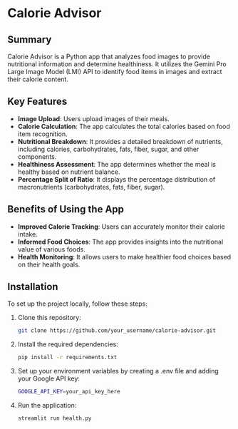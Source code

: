 # Calorie Advisor

## Summary

Calorie Advisor is a Python app that analyzes food images to provide nutritional information and determine healthiness. It utilizes the Gemini Pro Large Image Model (LMI) API to identify food items in images and extract their calorie content.

## Key Features

- **Image Upload**: Users upload images of their meals.
- **Calorie Calculation**: The app calculates the total calories based on food item recognition.
- **Nutritional Breakdown**: It provides a detailed breakdown of nutrients, including calories, carbohydrates, fats, fiber, sugar, and other components.
- **Healthiness Assessment**: The app determines whether the meal is healthy based on nutrient balance.
- **Percentage Split of Ratio**: It displays the percentage distribution of macronutrients (carbohydrates, fats, fiber, sugar).


## Benefits of Using the App

- **Improved Calorie Tracking**: Users can accurately monitor their calorie intake.
- **Informed Food Choices**: The app provides insights into the nutritional value of various foods.
- **Health Monitoring**: It allows users to make healthier food choices based on their health goals.


## Installation

To set up the project locally, follow these steps:

1. Clone this repository:

   ```bash
   git clone https://github.com/your_username/calorie-advisor.git

2. Install the required dependencies:
   ```bash
   pip install -r requirements.txt

3. Set up your environment variables by creating a .env file and adding your Google API key:
   ```bash
   GOOGLE_API_KEY=your_api_key_here
   
4. Run the application:
   ```bash
   streamlit run health.py

